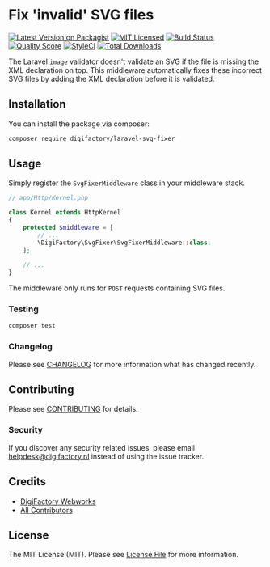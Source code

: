 # Fix 'invalid' SVG files

[![Latest Version on Packagist](https://img.shields.io/packagist/v/digifactory/laravel-svg-fixer-middleware.svg?style=flat-square)](https://packagist.org/packages/digifactory/laravel-svg-fixer-middleware)
[![MIT Licensed](https://img.shields.io/github/license/digifactory/laravel-svg-fixer-middleware?style=flat-square)](LICENSE.md)
[![Build Status](https://img.shields.io/travis/digifactory/laravel-svg-fixer-middleware/master?style=flat-square)](https://travis-ci.org/digifactory/laravel-svg-fixer-middleware)
[![Quality Score](https://img.shields.io/scrutinizer/g/digifactory/laravel-svg-fixer-middleware/master?style=flat-square)](https://scrutinizer-ci.com/g/digifactory/laravel-svg-fixer-middleware)
[![StyleCI](https://styleci.io/repos/217690645/shield?branch=master)](https://styleci.io/repos/217690645)
[![Total Downloads](https://img.shields.io/packagist/dt/digifactory/laravel-svg-fixer-middleware.svg?style=flat-square)](https://packagist.org/packages/digifactory/laravel-svg-fixer-middleware)

The Laravel `image` validator doesn't validate an SVG if the file is missing the XML declaration on top. This middleware automatically fixes these incorrect SVG files by adding the XML declaration before it is validated.

## Installation

You can install the package via composer:

```bash
composer require digifactory/laravel-svg-fixer
```

## Usage
Simply register the `SvgFixerMiddleware` class in your middleware stack.
``` php
// app/Http/Kernel.php

class Kernel extends HttpKernel
{
    protected $middleware = [
        // ...
        \DigiFactory\SvgFixer\SvgFixerMiddleware::class,
    ];
    
    // ...
}
```

The middleware only runs for `POST` requests containing SVG files.

### Testing

``` bash
composer test
```

### Changelog

Please see [CHANGELOG](CHANGELOG.md) for more information what has changed recently.

## Contributing

Please see [CONTRIBUTING](CONTRIBUTING.md) for details.

### Security

If you discover any security related issues, please email helpdesk@digifactory.nl instead of using the issue tracker.

## Credits

- [DigiFactory Webworks](https://github.com/digifactory)
- [All Contributors](../../contributors)

## License

The MIT License (MIT). Please see [License File](LICENSE.md) for more information.
